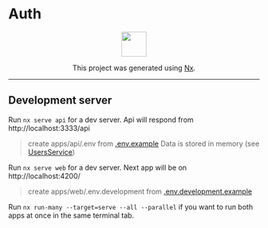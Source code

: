 # Auth

<p style="text-align: center;"><img src="https://raw.githubusercontent.com/nrwl/nx/master/images/nx-logo.png" width="50"></p>
<p style="text-align: center;">This project was generated using <a href="https://nx.dev">Nx</a>.</p>

---

## Development server

Run `nx serve api` for a dev server. Api will respond from http://localhost:3333/api

> create apps/api/.env from [.env.example](/apps/api/.env.example)
> Data is stored in memory (see [UsersService](/apps/api/src/app/users/users.service.ts))

Run `nx serve web` for a dev server. Next app will be on http://localhost:4200/

> create apps/web/.env.development from [.env.development.example](/apps/web/.env.development.example)

Run `nx run-many --target=serve --all --parallel` if you want to run both apps at once in the same terminal tab.
